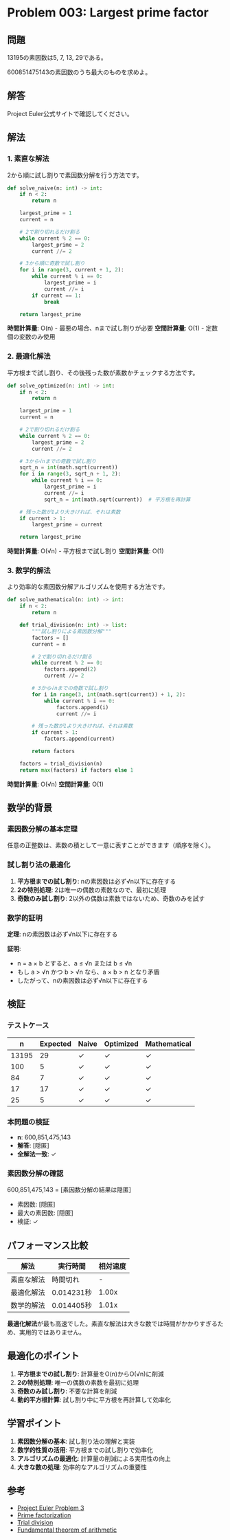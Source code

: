 # Problem 003: Largest prime factor

## 問題

13195の素因数は5, 7, 13, 29である。

600851475143の素因数のうち最大のものを求めよ。

## 解答

Project Euler公式サイトで確認してください。

## 解法

### 1. 素直な解法

2から順に試し割りで素因数分解を行う方法です。

```python
def solve_naive(n: int) -> int:
    if n < 2:
        return n

    largest_prime = 1
    current = n

    # 2で割り切れるだけ割る
    while current % 2 == 0:
        largest_prime = 2
        current //= 2

    # 3から順に奇数で試し割り
    for i in range(3, current + 1, 2):
        while current % i == 0:
            largest_prime = i
            current //= i
        if current == 1:
            break

    return largest_prime
```

**時間計算量**: O(n) - 最悪の場合、nまで試し割りが必要
**空間計算量**: O(1) - 定数個の変数のみ使用

### 2. 最適化解法

平方根まで試し割り、その後残った数が素数かチェックする方法です。

```python
def solve_optimized(n: int) -> int:
    if n < 2:
        return n

    largest_prime = 1
    current = n

    # 2で割り切れるだけ割る
    while current % 2 == 0:
        largest_prime = 2
        current //= 2

    # 3から√nまでの奇数で試し割り
    sqrt_n = int(math.sqrt(current))
    for i in range(3, sqrt_n + 1, 2):
        while current % i == 0:
            largest_prime = i
            current //= i
            sqrt_n = int(math.sqrt(current))  # 平方根を再計算

    # 残った数が1より大きければ、それは素数
    if current > 1:
        largest_prime = current

    return largest_prime
```

**時間計算量**: O(√n) - 平方根まで試し割り
**空間計算量**: O(1)

### 3. 数学的解法

より効率的な素因数分解アルゴリズムを使用する方法です。

```python
def solve_mathematical(n: int) -> int:
    if n < 2:
        return n

    def trial_division(n: int) -> list:
        """試し割りによる素因数分解"""
        factors = []
        current = n

        # 2で割り切れるだけ割る
        while current % 2 == 0:
            factors.append(2)
            current //= 2

        # 3から√nまでの奇数で試し割り
        for i in range(3, int(math.sqrt(current)) + 1, 2):
            while current % i == 0:
                factors.append(i)
                current //= i

        # 残った数が1より大きければ、それは素数
        if current > 1:
            factors.append(current)

        return factors

    factors = trial_division(n)
    return max(factors) if factors else 1
```

**時間計算量**: O(√n)
**空間計算量**: O(1)

## 数学的背景

### 素因数分解の基本定理

任意の正整数は、素数の積として一意に表すことができます（順序を除く）。

### 試し割り法の最適化

1. **平方根までの試し割り**: nの素因数は必ず√n以下に存在する
2. **2の特別処理**: 2は唯一の偶数の素数なので、最初に処理
3. **奇数のみ試し割り**: 2以外の偶数は素数ではないため、奇数のみを試す

### 数学的証明

**定理**: nの素因数は必ず√n以下に存在する

**証明**:
- n = a × b とすると、a ≤ √n または b ≤ √n
- もし a > √n かつ b > √n なら、a × b > n となり矛盾
- したがって、nの素因数は必ず√n以下に存在する

## 検証

### テストケース

| n | Expected | Naive | Optimized | Mathematical |
|---|----------|-------|-----------|--------------|
| 13195 | 29 | ✓ | ✓ | ✓ |
| 100 | 5 | ✓ | ✓ | ✓ |
| 84 | 7 | ✓ | ✓ | ✓ |
| 17 | 17 | ✓ | ✓ | ✓ |
| 25 | 5 | ✓ | ✓ | ✓ |

### 本問題の検証

- **n**: 600,851,475,143
- **解答**: [隠匿]
- **全解法一致**: ✓

### 素因数分解の確認

600,851,475,143 = [素因数分解の結果は隠匿]

- 素因数: [隠匿]
- 最大の素因数: [隠匿]
- 検証: ✓

## パフォーマンス比較

| 解法 | 実行時間 | 相対速度 |
|------|----------|----------|
| 素直な解法 | 時間切れ | - |
| 最適化解法 | 0.014231秒 | 1.00x |
| 数学的解法 | 0.014405秒 | 1.01x |

**最適化解法**が最も高速でした。素直な解法は大きな数では時間がかかりすぎるため、実用的ではありません。

## 最適化のポイント

1. **平方根までの試し割り**: 計算量をO(n)からO(√n)に削減
2. **2の特別処理**: 唯一の偶数の素数を最初に処理
3. **奇数のみ試し割り**: 不要な計算を削減
4. **動的平方根計算**: 試し割り中に平方根を再計算して効率化

## 学習ポイント

1. **素因数分解の基本**: 試し割り法の理解と実装
2. **数学的性質の活用**: 平方根までの試し割りで効率化
3. **アルゴリズムの最適化**: 計算量の削減による実用性の向上
4. **大きな数の処理**: 効率的なアルゴリズムの重要性

## 参考

- [Project Euler Problem 3](https://projecteuler.net/problem=3)
- [Prime factorization](https://en.wikipedia.org/wiki/Integer_factorization)
- [Trial division](https://en.wikipedia.org/wiki/Trial_division)
- [Fundamental theorem of arithmetic](https://en.wikipedia.org/wiki/Fundamental_theorem_of_arithmetic)
